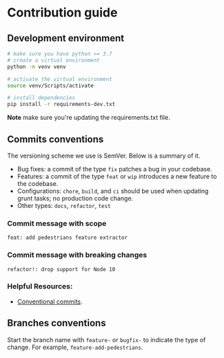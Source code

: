 # Contribution guide

## Development environment

```bash
# make sure you have python >= 3.7
# create a virtual environment
python -m venv venv

# activate the virtual environment
source venv/Scripts/activate

# install dependencies
pip install -r requirements-dev.txt
```

**Note** make sure you're updating the requirements.txt file.

## Commits conventions

The versioning scheme we use is SemVer. Below is a summary of it.

- Bug fixes: a commit of the type `fix` patches a bug in your codebase.
- Features: a commit of the type `feat` or `wip` introduces a new feature to the codebase.
- Configurations: `chore`, `build`, and `ci` should be used when updating grunt tasks; no production code change.
- Other types: `docs`, `refactor`, `test`

### Commit message with scope

`feat: add pedestrians feature extractor`

### Commit message with breaking changes

`refactor!: drop support for Node 10`

### Helpful Resources:

- [Conventional commits](https://www.conventionalcommits.org/en/v1.0.0/).

## Branches conventions

Start the branch name with `feature-` or `bugfix-` to indicate the type of change. For example, `feature-add-pedestrians`.
